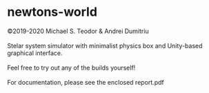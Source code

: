 # newtons-world
©2019-2020 Michael S. Teodor & Andrei Dumitriu<br/><br/>
Stelar system simulator with minimalist physics box and Unity-based graphical interface.<br/><br/>
Feel free to try out any of the builds yourself!<br/><br/>
For documentation, please see the enclosed report.pdf
